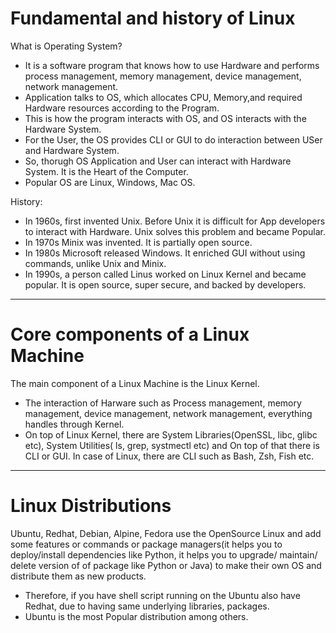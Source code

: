 # Fundamental and history of Linux

What is Operating System?
- It is a software program that knows how to use Hardware and performs process management, memory management, device management, network management. 
- Application talks to OS, which allocates CPU, Memory,and required Hardware resources according to the Program.
- This is how the program interacts with OS, and OS interacts with the Hardware System.
- For the User, the OS provides CLI or GUI to do interaction between USer and Hardware System.
- So, thorugh OS Application and User can interact with Hardware System. It is the Heart of the Computer.
- Popular OS are Linux, Windows, Mac OS.


History:
- In 1960s, first invented Unix. Before Unix it is difficult for App developers to interact with Hardware. Unix solves this problem and became Popular.
- In 1970s Minix was invented. It is partially open source.
- In 1980s Microsoft released Windows. It enriched GUI without using commands, unlike Unix and Minix. 
- In 1990s, a person called Linus worked on Linux Kernel and became popular. It is open source, super secure, and backed by developers.
-----------------------------

# Core components of a Linux Machine

The main component of a Linux Machine is the Linux Kernel.

- The interaction of Harware such as Process management, memory management, device management, network management, everything handles through Kernel.
- On top of Linux Kernel, there are System Libraries(OpenSSL, libc, glibc etc), System Utilities( ls, grep, systmectl etc) and On top of that there is CLI or GUI. In case of Linux, there are CLI such as Bash, Zsh, Fish etc.

----------------------------------
# Linux Distributions

Ubuntu, Redhat, Debian, Alpine, Fedora use the OpenSource Linux and add some features or commands or package managers(it helps you to deploy/install dependencies like Python, it helps you to upgrade/ maintain/ delete version of of package like Python or Java) to make their own OS and distribute them as new products.

- Therefore, if you have shell script running on the Ubuntu also have Redhat, due to having same underlying libraries, packages.
- Ubuntu is the most Popular distribution among others. 
